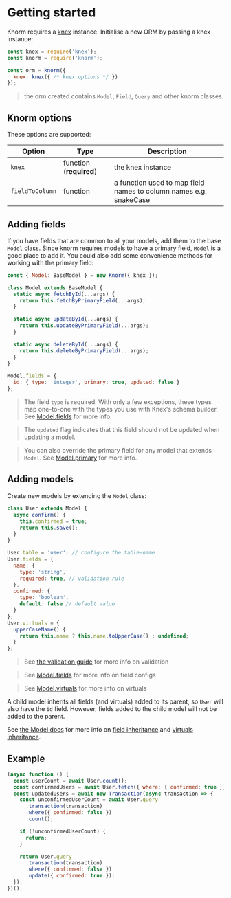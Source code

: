 # Getting started

Knorm requires a [knex](http://knexjs.org) instance. Initialise a new ORM by
passing a knex instance:

```js
const knex = require('knex');
const knorm = require('knorm');

const orm = knorm({
  knex: knex({ /* knex options */ })
});
```
> the orm created contains `Model`, `Field`, `Query` and other knorm classes.

## Knorm options

These options are supported:

| Option | Type | Description                                        |
| --------------- | ---- | --------------------------------------------------- |
| `knex`          | function (__required__) | the knex instance |
| `fieldToColumn` | function | a function used to map field names to column names e.g. [snakeCase](https://lodash.com/docs/4.17.4#snakeCase) |

## Adding fields

If you have fields that are common to all your models, add them to the base
`Model` class. Since knorm requires models to have a primary field, `Model` is a
good place to add it. You could also add some convenience methods for working
with the primary field:

```js
const { Model: BaseModel } = new Knorm({ knex });

class Model extends BaseModel {
  static async fetchById(...args) {
    return this.fetchByPrimaryField(...args);
  }

  static async updateById(...args) {
    return this.updateByPrimaryField(...args);
  }

  static async deleteById(...args) {
    return this.deleteByPrimaryField(...args);
  }
}

Model.fields = {
  id: { type: 'integer', primary: true, updated: false }
};
```
> The field `type` is required. With only a few exceptions, these types map
one-to-one with the types you use with Knex's schema builder. See
[Model.fields](api/model.md#modelfields) for more info.

> The `updated` flag indicates that this field should not be updated when
updating a model.

> You can also override the primary field for any model that extends `Model`.
See [Model.primary](api/model.md#modelprimary) for more info.

## Adding models

Create new models by extending the `Model` class:

```js
class User extends Model {
  async confirm() {
    this.confirmed = true;
    return this.save();
  }
}

User.table = 'user'; // configure the table-name
User.fields = {
  name: {
    type: 'string',
    required: true, // validation rule
  },
  confirmed: {
    type: 'boolean',
    default: false // default value
  }
};
User.virtuals = {
  upperCaseName() {
    return this.name ? this.name.toUpperCase() : undefined;
  }
};
```
> See [the validation guide](guides/validation.md) for more info on validation

> See [Model.fields](api/model.md#modelfields) for more info on field configs

> See [Model.virtuals](api/model.md#modelvirtuals) for more info on virtuals

A child model inherits all fields (and virtuals) added to its parent, so `User`
will also have the `id` field. However, fields added to the child model will not
be added to the parent.

See [the Model docs](api/model.md) for more info on
[field inheritance](api/model.md#modelfields) and
[virtuals inheritance](api/model.md#modelvirtuals).

## Example

```js
(async function () {
  const userCount = await User.count();
  const confirmedUsers = await User.fetch({ where: { confirmed: true }});
  const updatedUsers = await new Transaction(async transaction => {
    const unconfirmedUserCount = await User.query
      .transaction(transaction)
      .where({ confirmed: false })
      .count();

    if (!unconfirmedUserCount) {
      return;
    }

    return User.query
      .transaction(transaction)
      .where({ confirmed: false })
      .update({ confirmed: true });
  });
})();
```
